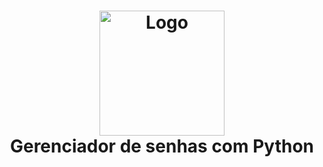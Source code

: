 <h1 align="center"> 
<div>
    <img alt="Logo" title="#logo" src="[public/ignite-lab.svg](https://github.com/Gelzieny/gerenciador_senhas/blob/main/.gitHub/image/image.png?raw=true)" width="200"/>
  <div>
Gerenciador de senhas com Python
</h1>
